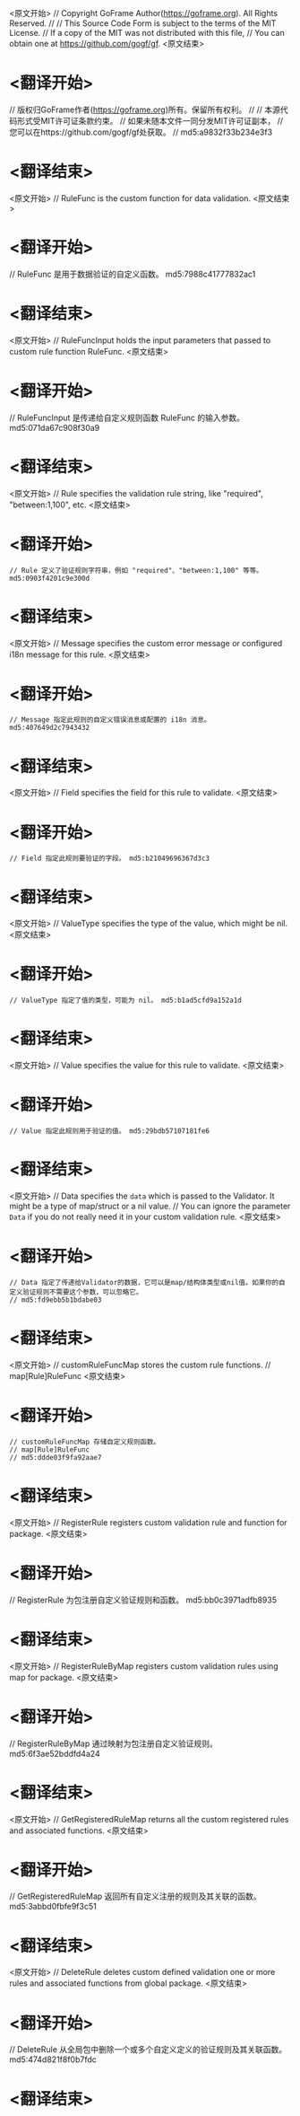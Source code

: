 
<原文开始>
// Copyright GoFrame Author(https://goframe.org). All Rights Reserved.
//
// This Source Code Form is subject to the terms of the MIT License.
// If a copy of the MIT was not distributed with this file,
// You can obtain one at https://github.com/gogf/gf.
<原文结束>

# <翻译开始>
// 版权归GoFrame作者(https://goframe.org)所有。保留所有权利。
//
// 本源代码形式受MIT许可证条款约束。
// 如果未随本文件一同分发MIT许可证副本，
// 您可以在https://github.com/gogf/gf处获取。
// md5:a9832f33b234e3f3
# <翻译结束>


<原文开始>
// RuleFunc is the custom function for data validation.
<原文结束>

# <翻译开始>
// RuleFunc 是用于数据验证的自定义函数。 md5:7988c41777832ac1
# <翻译结束>


<原文开始>
// RuleFuncInput holds the input parameters that passed to custom rule function RuleFunc.
<原文结束>

# <翻译开始>
// RuleFuncInput 是传递给自定义规则函数 RuleFunc 的输入参数。 md5:071da67c908f30a9
# <翻译结束>


<原文开始>
// Rule specifies the validation rule string, like "required", "between:1,100", etc.
<原文结束>

# <翻译开始>
	// Rule 定义了验证规则字符串，例如 "required"、"between:1,100" 等等。 md5:0903f4201c9e300d
# <翻译结束>


<原文开始>
// Message specifies the custom error message or configured i18n message for this rule.
<原文结束>

# <翻译开始>
	// Message 指定此规则的自定义错误消息或配置的 i18n 消息。 md5:407649d2c7943432
# <翻译结束>


<原文开始>
// Field specifies the field for this rule to validate.
<原文结束>

# <翻译开始>
	// Field 指定此规则要验证的字段。 md5:b21049696367d3c3
# <翻译结束>


<原文开始>
// ValueType specifies the type of the value, which might be nil.
<原文结束>

# <翻译开始>
	// ValueType 指定了值的类型，可能为 nil。 md5:b1ad5cfd9a152a1d
# <翻译结束>


<原文开始>
// Value specifies the value for this rule to validate.
<原文结束>

# <翻译开始>
	// Value 指定此规则用于验证的值。 md5:29bdb57107181fe6
# <翻译结束>


<原文开始>
	// Data specifies the `data` which is passed to the Validator. It might be a type of map/struct or a nil value.
	// You can ignore the parameter `Data` if you do not really need it in your custom validation rule.
<原文结束>

# <翻译开始>
	// Data 指定了传递给Validator的数据，它可以是map/结构体类型或nil值。如果你的自定义验证规则不需要这个参数，可以忽略它。
	// md5:fd9ebb5b1bdabe03
# <翻译结束>


<原文开始>
	// customRuleFuncMap stores the custom rule functions.
	// map[Rule]RuleFunc
<原文结束>

# <翻译开始>
	// customRuleFuncMap 存储自定义规则函数。
	// map[Rule]RuleFunc
	// md5:ddde03f9fa92aae7
# <翻译结束>


<原文开始>
// RegisterRule registers custom validation rule and function for package.
<原文结束>

# <翻译开始>
// RegisterRule 为包注册自定义验证规则和函数。 md5:bb0c3971adfb8935
# <翻译结束>


<原文开始>
// RegisterRuleByMap registers custom validation rules using map for package.
<原文结束>

# <翻译开始>
// RegisterRuleByMap 通过映射为包注册自定义验证规则。 md5:6f3ae52bddfd4a24
# <翻译结束>


<原文开始>
// GetRegisteredRuleMap returns all the custom registered rules and associated functions.
<原文结束>

# <翻译开始>
// GetRegisteredRuleMap 返回所有自定义注册的规则及其关联的函数。 md5:3abbd0fbfe9f3c51
# <翻译结束>


<原文开始>
// DeleteRule deletes custom defined validation one or more rules and associated functions from global package.
<原文结束>

# <翻译开始>
// DeleteRule 从全局包中删除一个或多个自定义定义的验证规则及其关联函数。 md5:474d821f8f0b7fdc
# <翻译结束>

